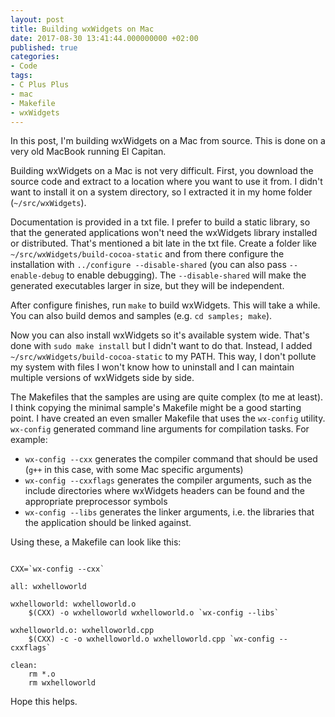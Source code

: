 ```yaml
---
layout: post
title: Building wxWidgets on Mac
date: 2017-08-30 13:41:44.000000000 +02:00
published: true
categories:
- Code
tags:
- C Plus Plus
- mac
- Makefile
- wxWidgets
---
```


In this post, I'm building wxWidgets on a Mac from source. This is done on a very old MacBook running El Capitan.<!--more-->

Building wxWidgets on a Mac is not very difficult. First, you download the source code and extract to a location where you want to use it from. I didn't want to install it on a system directory, so I extracted it in my home folder (<code>~/src/wxWidgets</code>).

Documentation is provided in a txt file. I prefer to build a static library, so that the generated applications won't need the wxWidgets library installed or distributed. That's mentioned a bit late in the txt file. Create a folder like <code>~/src/wxWidgets/build-cocoa-static</code> and from there configure the installation with <code>../configure --disable-shared</code> (you can also pass <code>--enable-debug</code> to enable debugging). The <code>--disable-shared</code> will make the generated executables larger in size, but they will be independent.

After configure finishes, run <code>make</code> to build wxWidgets. This will take a while. You can also build demos and samples (e.g. <code>cd samples; make</code>).

Now you can also install wxWidgets so it's available system wide. That's done with <code>sudo make install</code> but I didn't want to do that. Instead, I added <code>~/src/wxWidgets/build-cocoa-static</code> to my PATH. This way, I don't pollute my system with files I won't know how to uninstall and I can maintain multiple versions of wxWidgets side by side.

The Makefiles that the samples are using are quite complex (to me at least). I think copying the minimal sample's Makefile might be a good starting point. I have created an even smaller Makefile that uses the <code>wx-config</code> utility. <code>wx-config</code> generated command line arguments for compilation tasks. For example:
<ul>
<li><code>wx-config --cxx</code> generates the compiler command that should be used (<code>g++</code> in this case, with some Mac specific arguments)</li>
<li><code>wx-config --cxxflags</code> generates the compiler arguments, such as the include directories where wxWidgets headers can be found and the appropriate preprocessor symbols</li>
<li><code>wx-config --libs</code> generates the linker arguments, i.e. the libraries that the application should be linked against.</li>
</ul>

Using these, a Makefile can look like this:

```

CXX=`wx-config --cxx`

all: wxhelloworld

wxhelloworld: wxhelloworld.o
    $(CXX) -o wxhelloworld wxhelloworld.o `wx-config --libs`

wxhelloworld.o: wxhelloworld.cpp
    $(CXX) -c -o wxhelloworld.o wxhelloworld.cpp `wx-config --cxxflags`

clean:
    rm *.o
    rm wxhelloworld

```

Hope this helps.


